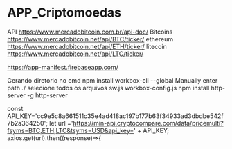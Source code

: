 # APP_Criptomoedas
API https://www.mercadobitcoin.com.br/api-doc/
Bitcoins  https://www.mercadobitcoin.net/api/BTC/ticker/
ethereum  https://www.mercadobitcoin.net/api/ETH/ticker/
litecoin https://www.mercadobitcoin.net/api/LTC/ticker/

https://app-manifest.firebaseapp.com/

Gerando diretorio no cmd
npm install workbox-cli --global
Manually enter path
 ./
selecione todos os arquivos
sw.js
workbox-config.js
npm install http-server  -g
http-server


const API_KEY='cc9e5c8a661511c35e4ad418ac197b177b63f34933ad3dbdbe542f7b2a364250';
let url ='https://min-api.cryptocompare.com/data/pricemulti?fsyms=BTC,ETH,LTC&tsyms=USD&api_key=' + API_KEY;
axios.get(url).then((response)=>{

